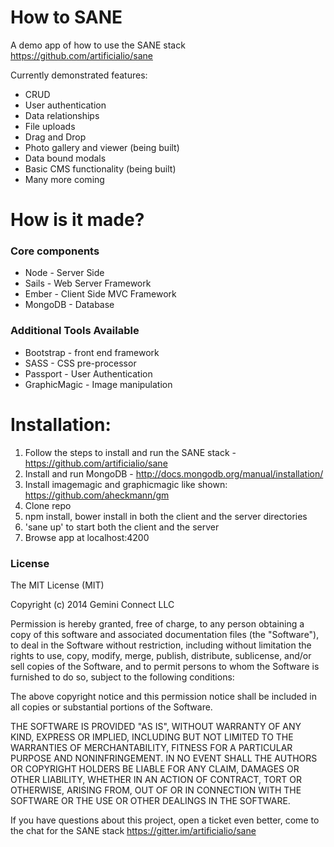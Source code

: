
How to SANE
==========================
A demo app of how to use the SANE stack https://github.com/artificialio/sane

Currently demonstrated features:

+ CRUD
+ User authentication
+ Data relationships
+ File uploads
+ Drag and Drop
+ Photo gallery and viewer (being built) 
+ Data bound modals
+ Basic CMS functionality (being built) 
+ Many more coming

How is it made?
==========================

### Core components

+ Node - Server Side
+ Sails - Web Server Framework
+ Ember - Client Side MVC Framework
+ MongoDB - Database

### Additional Tools Available
+ Bootstrap - front end framework
+ SASS - CSS pre-processor
+ Passport - User Authentication
+ GraphicMagic - Image manipulation


Installation:
==========================
1. Follow the steps to install and run the SANE stack - https://github.com/artificialio/sane
2. Install and run MongoDB - http://docs.mongodb.org/manual/installation/
3. Install imagemagic and graphicmagic like shown: https://github.com/aheckmann/gm
4. Clone repo
5. npm install, bower install in both the client and the server directories
6. 'sane up' to start both the client and the server
7. Browse app at localhost:4200

### License 
The MIT License (MIT)

Copyright (c) 2014 Gemini Connect LLC

Permission is hereby granted, free of charge, to any person obtaining a copy
of this software and associated documentation files (the "Software"), to deal
in the Software without restriction, including without limitation the rights
to use, copy, modify, merge, publish, distribute, sublicense, and/or sell
copies of the Software, and to permit persons to whom the Software is
furnished to do so, subject to the following conditions:

The above copyright notice and this permission notice shall be included in
all copies or substantial portions of the Software.

THE SOFTWARE IS PROVIDED "AS IS", WITHOUT WARRANTY OF ANY KIND, EXPRESS OR
IMPLIED, INCLUDING BUT NOT LIMITED TO THE WARRANTIES OF MERCHANTABILITY,
FITNESS FOR A PARTICULAR PURPOSE AND NONINFRINGEMENT. IN NO EVENT SHALL THE
AUTHORS OR COPYRIGHT HOLDERS BE LIABLE FOR ANY CLAIM, DAMAGES OR OTHER
LIABILITY, WHETHER IN AN ACTION OF CONTRACT, TORT OR OTHERWISE, ARISING FROM,
OUT OF OR IN CONNECTION WITH THE SOFTWARE OR THE USE OR OTHER DEALINGS IN
THE SOFTWARE.

If you have questions about this project, open a ticket even better, come to the chat for the SANE stack https://gitter.im/artificialio/sane
